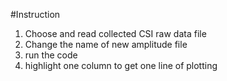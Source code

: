 #Instruction
1. Choose and read collected CSI raw data file
2. Change the name of new amplitude file
3. run the code
4. highlight one column to get one line of plotting
